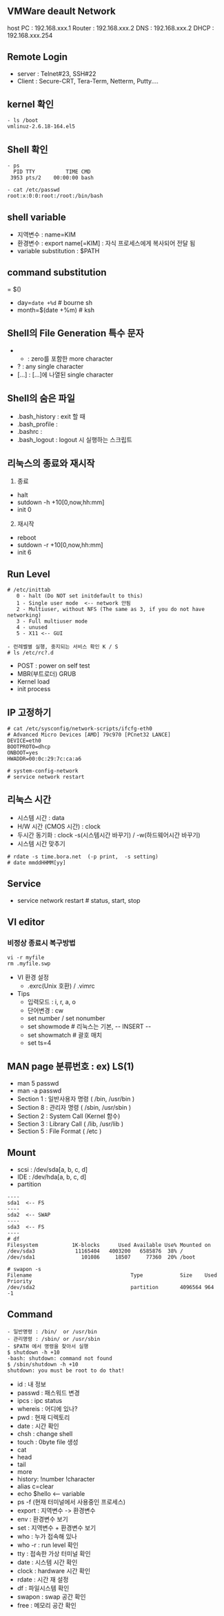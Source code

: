 ## VMWare deault Network
host PC : 192.168.xxx.1
Router : 192.168.xxx.2
DNS : 192.168.xxx.2
DHCP : 192.168.xxx.254

## Remote Login
- server : Telnet#23, SSH#22
- Client : Secure-CRT, Tera-Term, Netterm, Putty....

## kernel 확인
```
- ls /boot
vmlinuz-2.6.18-164.el5
```
## Shell 확인
```
- ps
  PID TTY          TIME CMD
 3953 pts/2    00:00:00 bash

- cat /etc/passwd
root:x:0:0:root:/root:/bin/bash
```
## shell variable
- 지역변수 : name=KIM
- 환경변수 : export name[=KIM]   : 자식 프로세스에게 복사되어 전달 됨
- variable substitution : $PATH

## command substitution
= $()
- day=`date +%d`  # bourne sh
- month=$(date +%m) # ksh

## Shell의 File Generation 특수 문자
- * : zero를 포함한 more character
- ? : any single character
- [...] : [...]에 나열된 single character

## Shell의 숨은 파일
- .bash_history : exit 할 때
- .bash_profile :
- .bashrc :
- .bash_logout : logout 시 실행하는 스크립트

## 리눅스의 종료와 재시작
1) 종료
- halt
- sutdown -h +10[0,now,hh:mm]
- init 0

2) 재시작
- reboot
- sutdown -r +10[0,now,hh:mm]
- init 6

## Run Level
```
# /etc/inittab
   0 - halt (Do NOT set initdefault to this)
   1 - Single user mode  <-- network 안됨
   2 - Multiuser, without NFS (The same as 3, if you do not have networking)
   3 - Full multiuser mode
   4 - unused
   5 - X11 <-- GUI
```
```
- 런레벨별 실행, 중지되는 서비스 확인 K / S
# ls /etc/rc?.d
```
- POST : power on self test
- MBR(부트로더) GRUB
- Kernel load
- init process

## IP 고정하기
```
# cat /etc/sysconfig/network-scripts/ifcfg-eth0
# Advanced Micro Devices [AMD] 79c970 [PCnet32 LANCE]
DEVICE=eth0
BOOTPROTO=dhcp
ONBOOT=yes
HWADDR=00:0c:29:7c:ca:a6
```
```
# system-config-network
# service network restart
```

## 리눅스 시간
- 시스템 시간 : data
- H/W 시간 (CMOS 시간) : clock
- 두시간 동기화 :  clock -s(시스템시간 바꾸기) / -w(하드웨어시간 바꾸기)
- 시스템 시간 맞추기
```
# rdate -s time.bora.net  (-p print,  -s setting)
# date mmddHHMM[yy]
```

## Service
- service network restart # status, start, stop

## VI editor
### 비정상 종료시 복구방법
```
vi -r myfile
rm .myfile.swp
```
- VI 환경 설정
  - .exrc(Unix 호환)  / .vimrc
- Tips
  - 입력모드 : i, r, a, o
  - 단어변경 : cw
  - set number / set nonumber
  - set showmode   # 리눅스는 기본, -- INSERT --
  - set showmatch  # 괄호 매치
  - set ts=4

## MAN page 분류번호 : ex) LS(1)
- man 5 passwd
- man -a passwd
- Section 1 : 일반사용자 명령 ( /bin, /usr/bin )
- Section 8 : 관리자 명령 ( /sbin, /usr/sbin )
- Section 2 : System Call (Kernel 함수)
- Section 3 : Library Call ( /lib, /usr/lib )
- Section 5 : File Format ( /etc )

## Mount
- scsi : /dev/sda[a, b, c, d]
- IDE : /dev/hda[a, b, c, d]
- partition
```
----
sda1  <-- FS
----
sda2  <-- SWAP
----
sda3  <-- FS
----
# df
Filesystem           1K-blocks      Used Available Use% Mounted on
/dev/sda3             11165404   4003200   6585876  38% /
/dev/sda1               101086     18507     77360  20% /boot

# swapon -s
Filename                                Type            Size    Used    Priority
/dev/sda2                               partition       4096564 964     -1
```
## Command
```
- 일반명령 : /bin/  or /usr/bin
- 관리명령 : /sbin/ or /usr/sbin
- $PATH 에서 명령을 찾아서 실행
$ shutdown -h +10
-bash: shutdown: command not found
$ /sbin/shutdown -h +10
shutdown: you must be root to do that!
```
- id : 내 정보
- passwd : 패스워드 변경
- ipcs : ipc status
- whereis : 어디에 있나?
- pwd : 현재 디렉토리
- date : 시간 확인
- chsh : change shell
- touch : 0byte file 생성
- cat
- head
- tail
- more
- history: !number !character
- alias c=clear
- echo $hello <-- variable
- ps -f (현재 터미널에서 사용중인 프로세스)
- export : 지역변수 -> 환경변수
- env : 환경변수 보기
- set : 지역변수 + 환경변수 보기
- who : 누가 접속해 있나
- who -r : run level 확인
- tty : 접속한 가상 터미널 확인
- date : 시스템 시간 확인
- clock : hardware 시간 확인
- rdate : 시간 재 설정
- df : 파일시스템 확인
- swapon : swap 공간 확인
- free : 메모리 공간 확인
